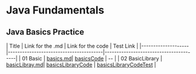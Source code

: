 # Java Fundamentals

## Java Basics Practice 

| Title              | Link for the .md                               | Link for the code | Test Link |
|--------------------|----------------------------------------|----------------------------------------|
| 01 Basic             | [basics.md](./basics/basics.md)| [basicsCode](./basics/Main.java) | -- |
| 02 BasicLibrary             | [basicLibray.md]()| [basicsLibraryCode](./basiclibrary/lib/bin/main/basiclibrary/Library.class) | [basicsLibraryCodeTest](./basiclibrary/lib/bin/test/basiclibrary/LibraryTest.class) | 